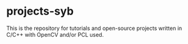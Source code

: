 projects-syb
============

This is the repository for tutorials and open-source projects written in C/C++ with OpenCV and/or PCL used.

